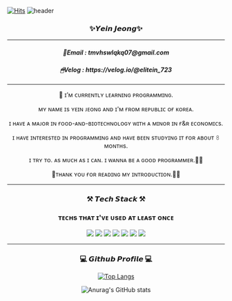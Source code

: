 [![Hits](https://hits.seeyoufarm.com/api/count/incr/badge.svg?url=https%3A%2F%2Fgithub.com%2FyeinJ&count_bg=%238B9AFF&title_bg=%23000000&icon=github.svg&icon_color=%23E7E7E7&title=hits&edge_flat=false)](https://hits.seeyoufarm.com) 
![header](https://capsule-render.vercel.app/api?type=waving&color=gradient&height=300&section=header&text=ʜɪ%20ᴛʜᴇʀᴇ%20👋&desc=%20🅦🅔🅛🅒🅞🅜🅔%20🅣🅞%20🅜🅨%20🅖🅘🅣🅗🅤🅑&fontSize=60&fontAlignY=40&descSize=25&descAlignY=58&animation=fadeIn)

<h3 align="center">  ✨𝙔𝙚𝙞𝙣 𝙅𝙚𝙤𝙣𝙜✨ </h3> 
<hr>
<h5 align="center">  📧Email : tmvhswlqkq07@gmail.com </h5> 
<h5 align="center">  🖱Velog : https://velog.io/@elitein_723 </h5> 
<hr>

<p align="center"> 🤗 ɪ’ᴍ ᴄᴜʀʀᴇɴᴛʟʏ ʟᴇᴀʀɴɪɴɢ ᴘʀᴏɢʀᴀᴍᴍɪɴɢ.</p> 
<p align="center"> ᴍʏ ɴᴀᴍᴇ ɪs ʏᴇɪɴ ᴊᴇᴏɴɢ ᴀɴᴅ ɪ'ᴍ ғʀᴏᴍ ʀᴇᴘᴜʙʟɪᴄ ᴏғ ᴋᴏʀᴇᴀ.</p> 
<p align="center">ɪ ʜᴀᴠᴇ ᴀ ᴍᴀᴊᴏʀ ɪɴ ғᴏᴏᴅ-ᴀɴᴅ-ʙɪᴏᴛᴇᴄʜɴᴏʟᴏɢʏ ᴡɪᴛʜ ᴀ ᴍɪɴᴏʀ ɪɴ ғ&ʀ ᴇᴄᴏɴᴏᴍɪᴄs.</p> 
<p align="center">ɪ ʜᴀᴠᴇ ɪɴᴛᴇʀᴇsᴛᴇᴅ ɪɴ ᴘʀᴏɢʀᴀᴍᴍɪɴɢ ᴀɴᴅ ʜᴀᴠᴇ ʙᴇᴇɴ sᴛᴜᴅʏɪɴɢ ɪᴛ ғᴏʀ ᴀʙᴏᴜᴛ 𝟾 ᴍᴏɴᴛʜs.</p>
<p align="center"> ɪ ᴛʀʏ ᴛᴏ. ᴀs ᴍᴜᴄʜ ᴀs ɪ ᴄᴀɴ. ɪ ᴡᴀɴɴᴀ ʙᴇ ᴀ ɢᴏᴏᴅ ᴘʀᴏɢʀᴀᴍᴍᴇʀ.💪💪</p>
<p align="center">🙇‍ᴛʜᴀɴᴋ ʏᴏᴜ ғᴏʀ ʀᴇᴀᴅɪɴɢ ᴍʏ ɪɴᴛʀᴏᴅᴜᴄᴛɪᴏɴ.🙇‍♀️</p>

<p></p>

<hr>
<h3 align="center"> ⚒ 𝙏𝙚𝙘𝙝 𝙎𝙩𝙖𝙘𝙠 ⚒ </h3>

<h3 align="center"> ᴛᴇᴄʜs ᴛʜᴀᴛ ɪ'ᴠᴇ ᴜsᴇᴅ ᴀᴛ ʟᴇᴀsᴛ ᴏɴᴄᴇ </h3>

<p align="center">
  <img src="https://img.shields.io/badge/Python-3766AB?style=flat-square&logo=Python&logoColor=white"/></a>
  <img src="https://img.shields.io/badge/HTML5-E34F26?style=flat-square&logo=HTML5&logoColor=white"/></a>
  <img src="https://img.shields.io/badge/CSS3-1572B6?style=flat-square&logo=CSS3&logoColor=white"/></a>
  <img src="https://img.shields.io/badge/Jupyter-F37626?style=flat-square&logo=Jupyter&logoColor=white"/></a>
  <img src="https://img.shields.io/badge/R-276DC3?style=flat-square&logo=R&logoColor=white"/></a>
  <img src="https://img.shields.io/badge/-Git-f05032?style=flat-square&logo=Git&logoColor=white"/></a>
  <img src="https://img.shields.io/badge/-Github-181717?style=flat-square&logo=Github&logoColor=white"/></a>

</p>


<hr>

<div align="center">
  <h3>💻 𝙂𝙞𝙩𝙝𝙪𝙗 𝙋𝙧𝙤𝙛𝙞𝙡𝙚 💻</h3>
 
 [![Top Langs](https://github-readme-stats.vercel.app/api/top-langs/?username=gymin97&layout=compact)](https://github.com/yeinJ)
  
![Anurag's GitHub stats](https://github-readme-stats.vercel.app/api?username=yeinJ&theme=omni&show_icons=true)

</div>


<!--
**yeinJ/yeinJ** is a ✨ _special_ ✨ repository because its `README.md` (this file) appears on your GitHub profile.

Here are some ideas to get you started:

- 🔭 I’m currently working on ...
- 🌱 I’m currently learning ...
- 👯 I’m looking to collaborate on ...
- 🤔 I’m looking for help with ...
- 💬 Ask me about ...
- 📫 How to reach me: ...
- 😄 Pronouns: ...
- ⚡ Fun fact: ...
-->



